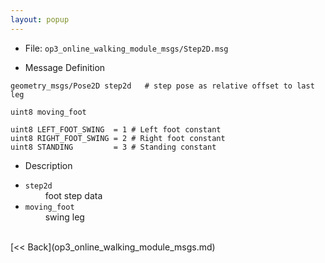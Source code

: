 ```yaml
---
layout: popup
---
```


- File: `op3_online_walking_module_msgs/Step2D.msg`

- Message Definition
 ```
 geometry_msgs/Pose2D step2d   # step pose as relative offset to last leg

 uint8 moving_foot   

 uint8 LEFT_FOOT_SWING  = 1 # Left foot constant
 uint8 RIGHT_FOOT_SWING = 2 # Right foot constant
 uint8 STANDING         = 3 # Standing constant
 ```

- Description

* `step2d`   
&emsp;&emsp; foot step data      
* `moving_foot`    
&emsp;&emsp; swing leg   

<br>
[&lt;&lt; Back](op3_online_walking_module_msgs.md)
